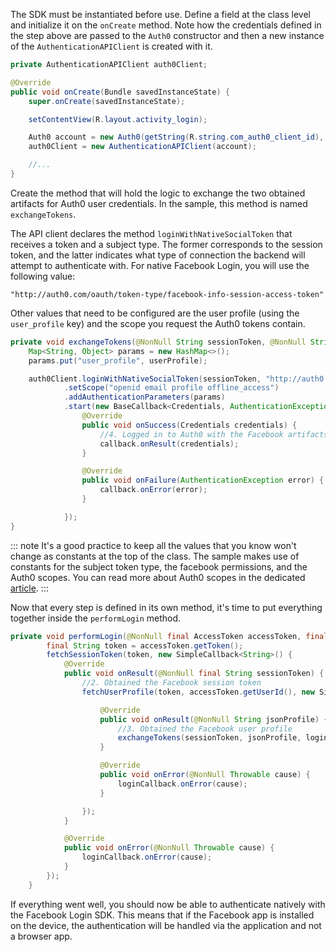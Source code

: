 The SDK must be instantiated before use. Define a field at the class level and initialize it on the `onCreate` method. Note how the credentials defined in the step above are passed to the `Auth0` constructor and then a new instance of the `AuthenticationAPIClient` is created with it.

```java
private AuthenticationAPIClient auth0Client;

@Override
public void onCreate(Bundle savedInstanceState) {
    super.onCreate(savedInstanceState);

    setContentView(R.layout.activity_login);

    Auth0 account = new Auth0(getString(R.string.com_auth0_client_id), getString(R.string.com_auth0_domain));
    auth0Client = new AuthenticationAPIClient(account);

    //...
}
```

Create the method that will hold the logic to exchange the two obtained artifacts for Auth0 user credentials. In the sample, this method is named `exchangeTokens`.

The API client declares the method `loginWithNativeSocialToken` that receives a token and a subject type. The former corresponds to the session token, and the latter indicates what type of connection the backend will attempt to authenticate with. For native Facebook Login, you will use the following value:

```
"http://auth0.com/oauth/token-type/facebook-info-session-access-token"
```

Other values that need to be configured are the user profile (using the `user_profile` key) and the scope you request the Auth0 tokens contain.


```java
private void exchangeTokens(@NonNull String sessionToken, @NonNull String userProfile, @NonNull final SimpleCallback<Credentials> callback) {
    Map<String, Object> params = new HashMap<>();
    params.put("user_profile", userProfile);

    auth0Client.loginWithNativeSocialToken(sessionToken, "http://auth0.com/oauth/token-type/facebook-info-session-access-token")
            .setScope("openid email profile offline_access")
            .addAuthenticationParameters(params)
            .start(new BaseCallback<Credentials, AuthenticationException>() {
                @Override
                public void onSuccess(Credentials credentials) {
                    //4. Logged in to Auth0 with the Facebook artifacts
                    callback.onResult(credentials);
                }

                @Override
                public void onFailure(AuthenticationException error) {
                    callback.onError(error);
                }

            });
}
```

::: note
It's a good practice to keep all the values that you know won't change as constants at the top of the class. The sample makes use of constants for the subject token type, the facebook permissions, and the Auth0 scopes. 
You can read more about Auth0 scopes in the dedicated [article](/scopes/current/oidc-scopes).
:::


Now that every step is defined in its own method, it's time to put everything together inside the `performLogin` method.

```java
private void performLogin(@NonNull final AccessToken accessToken, final SimpleCallback<Credentials> loginCallback) {
        final String token = accessToken.getToken();
        fetchSessionToken(token, new SimpleCallback<String>() {
            @Override
            public void onResult(@NonNull final String sessionToken) {
                //2. Obtained the Facebook session token
                fetchUserProfile(token, accessToken.getUserId(), new SimpleCallback<String>() {

                    @Override
                    public void onResult(@NonNull String jsonProfile) {
                        //3. Obtained the Facebook user profile
                        exchangeTokens(sessionToken, jsonProfile, loginCallback);
                    }

                    @Override
                    public void onError(@NonNull Throwable cause) {
                        loginCallback.onError(cause);
                    }

                });
            }

            @Override
            public void onError(@NonNull Throwable cause) {
                loginCallback.onError(cause);
            }
        });
    }
```

If everything went well, you should now be able to authenticate natively with the Facebook Login SDK. This means that if the Facebook app is installed on the device, the authentication will be handled via the application and not a browser app.
